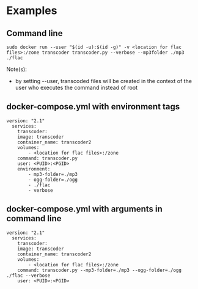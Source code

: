 # Examples
## Command line 
```
sudo docker run --user "$(id -u):$(id -g)" -v <location for flac files>:/zone transcoder transcoder.py --verbose --mp3folder ./mp3 ./flac
```
 
Note(s):<br/>
 
 - by setting --user, transcoded files will be created in the context of the user who executes the command instead of root

## docker-compose.yml with environment tags<br />

```
version: "2.1"
  services:
    transcoder:
    image: transcoder
    container_name: transcoder2
    volumes:
        - <location for flac files>:/zone
    command: transcoder.py
    user: <PUID>:<PGID>
    environment:
        - mp3-folder=./mp3
        - ogg-folder=./ogg
        - ./flac
        - verbose
```

## docker-compose.yml with arguments in command line

```
version: "2.1"
  services:
    transcoder:
    image: transcoder
    container_name: transcoder2
    volumes:
        - <location for flac files>:/zone
    command: transcoder.py --mp3-folder=./mp3 --ogg-folder=./ogg ./flac --verbose
    user: <PUID>:<PGID>
```